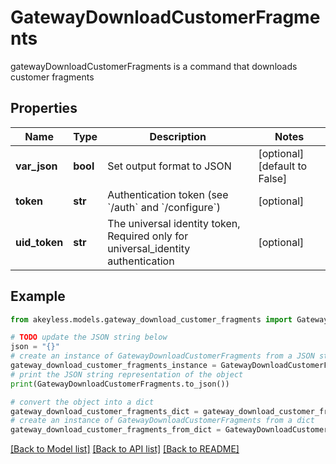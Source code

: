 # GatewayDownloadCustomerFragments

gatewayDownloadCustomerFragments is a command that downloads customer fragments

## Properties

Name | Type | Description | Notes
------------ | ------------- | ------------- | -------------
**var_json** | **bool** | Set output format to JSON | [optional] [default to False]
**token** | **str** | Authentication token (see &#x60;/auth&#x60; and &#x60;/configure&#x60;) | [optional] 
**uid_token** | **str** | The universal identity token, Required only for universal_identity authentication | [optional] 

## Example

```python
from akeyless.models.gateway_download_customer_fragments import GatewayDownloadCustomerFragments

# TODO update the JSON string below
json = "{}"
# create an instance of GatewayDownloadCustomerFragments from a JSON string
gateway_download_customer_fragments_instance = GatewayDownloadCustomerFragments.from_json(json)
# print the JSON string representation of the object
print(GatewayDownloadCustomerFragments.to_json())

# convert the object into a dict
gateway_download_customer_fragments_dict = gateway_download_customer_fragments_instance.to_dict()
# create an instance of GatewayDownloadCustomerFragments from a dict
gateway_download_customer_fragments_from_dict = GatewayDownloadCustomerFragments.from_dict(gateway_download_customer_fragments_dict)
```
[[Back to Model list]](../README.md#documentation-for-models) [[Back to API list]](../README.md#documentation-for-api-endpoints) [[Back to README]](../README.md)



